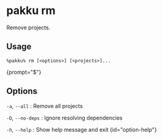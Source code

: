 # pakku rm

Remove projects.

## Usage

<snippet id="snippet-cmd">

```
%pakku% rm [<options>] [<projects>]...
```
{prompt="$"}

</snippet>

## Options

<snippet id="snippet-options">

`-a`, `--all`
: Remove all projects

`-D`, `--no-deps`
: Ignore resolving dependencies

`-h`, `--help`
: Show help message and exit
{id="option-help"}

</snippet>
